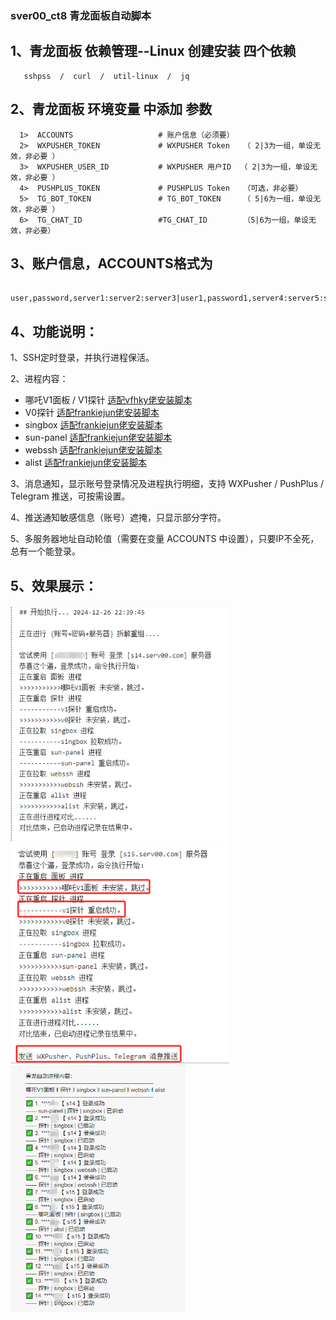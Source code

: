   ###                                sver00_ct8  青龙面板自动脚本
  
  ## 1、青龙面板 依赖管理--Linux 创建安装 四个依赖
       sshpss  /  curl  /  util-linux  /  jq 
       
  ## 2、青龙面板 环境变量 中添加  参数
      1>  ACCOUNTS                   # 账户信息（必须要）
      2>  WXPUSHER_TOKEN             # WXPUSHER Token   （ 2|3为一组，单设无效，非必要 ）
      3>  WXPUSHER_USER_ID           # WXPUSHER 用户ID  （ 2|3为一组，单设无效，非必要 ）
      4>  PUSHPLUS_TOKEN             # PUSHPLUS Token   （可选，非必要）
      5>  TG_BOT_TOKEN               # TG_BOT_TOKEN     （ 5|6为一组，单设无效，非必要 ）
      6>  TG_CHAT_ID                 #TG_CHAT_ID        （5|6为一组，单设无效，非必要）

  ## 3、账户信息，ACCOUNTS格式为
       user,password,server1:server2:server3|user1,password1,server4:server5:server6
       
  ## 4、功能说明：
1、SSH定时登录，并执行进程保活。

2、进程内容：
- 哪吒V1面板 / V1探针        [适配vfhky佬安装脚本](https://github.com/vfhky/serv00_ct8_nezha)
- V0探针                    [适配frankiejun佬安装脚本](https://github.com/frankiejun/serv00-play)
- singbox                   [适配frankiejun佬安装脚本](https://github.com/frankiejun/serv00-play)
- sun-panel                 [适配frankiejun佬安装脚本](https://github.com/frankiejun/serv00-play)
- webssh                    [适配frankiejun佬安装脚本](https://github.com/frankiejun/serv00-play)
- alist                     [适配frankiejun佬安装脚本](https://github.com/frankiejun/serv00-play)

3、消息通知，显示账号登录情况及进程执行明细，支持 WXPusher / PushPlus / Telegram 推送，可按需设置。

4、推送通知敏感信息（账号）遮掩，只显示部分字符。

5、多服务器地址自动轮值（需要在变量 ACCOUNTS 中设置），只要IP不全死，总有一个能登录。

  ## 5、效果展示：
<img src="images/1.png" width="350" /> <img src="images/2.png" width="350" /> <img src="images/3.png" width="280" />


